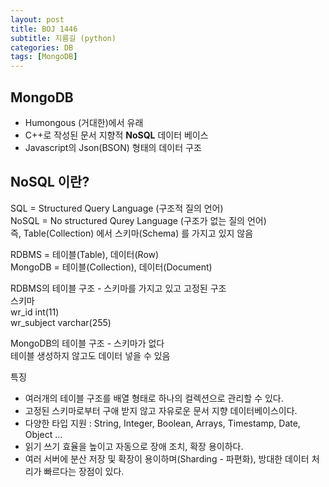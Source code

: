 ```yaml
---
layout: post
title: BOJ 1446
subtitle: 지름길 (python)
categories: DB
tags: [MongoDB]
---
```


MongoDB
---
- Humongous (거대한)에서 유래
- C++로 작성된 문서 지향적 **NoSQL** 데이터 베이스
- Javascript의 Json(BSON) 형태의 데이터 구조

NoSQL 이란?
---
SQL = Structured Query Language (구조적 질의 언어)   
NoSQL = No structured Qurey Language (구조가 없는 질의 언어)   
즉, Table(Collection) 에서 스키마(Schema) 를 가지고 있지 않음   

RDBMS = 테이블(Table), 데이터(Row)   
MongoDB = 테이블(Collection), 데이터(Document)   

RDBMS의 테이블 구조 - 스키마를 가지고 있고 고정된 구조   
스키마   
    wr_id int(11)   
    wr_subject varchar(255)   

MongoDB의 테이블 구조 - 스키마가 없다   
테이블 생성하지 않고도 데이터 넣을 수 있음   

특징   
- 여러개의 테이블 구조를 배열 형태로 하나의 컬렉션으로 관리할 수 있다.
- 고정된 스키마로부터 구애 받지 않고 자유로운 문서 지향 데이터베이스이다.
- 다양한 타입 지원 : String, Integer, Boolean, Arrays, Timestamp, Date, Object ...   
- 읽기 쓰기 효율을 높이고 자동으로 장애 조치, 확장 용이하다.
- 여러 서버에 분산 저장 및 확장이 용이하며(Sharding - 파편화), 방대한 데이터 처리가 빠르다는 장점이 있다.
